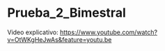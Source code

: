 # Prueba_2_Bimestral
Video explicativo:
https://www.youtube.com/watch?v=OtWKgHeJwAs&feature=youtu.be

